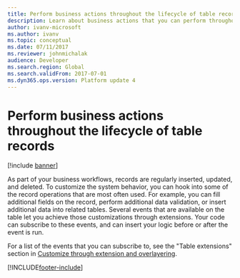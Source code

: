 ```yaml
---
title: Perform business actions throughout the lifecycle of table records
description: Learn about business actions that you can perform throughout the lifecycle of a table record, including an example.
author: ivanv-microsoft
ms.author: ivanv
ms.topic: conceptual
ms.date: 07/11/2017
ms.reviewer: johnmichalak
audience: Developer
ms.search.region: Global
ms.search.validFrom: 2017-07-01
ms.dyn365.ops.version: Platform update 4
---
```


# Perform business actions throughout the lifecycle of table records

[!include [banner](../includes/banner.md)]

As part of your business workflows, records are regularly inserted, updated, and deleted. To customize the system behavior, you can hook into some of the record operations that are most often used. For example, you can fill additional fields on the record, perform additional data validation, or insert additional data into related tables. Several events that are available on the table let you achieve those customizations through extensions. Your code can subscribe to these events, and can insert your logic before or after the event is run.

For a list of the events that you can subscribe to, see the "Table extensions" section in [Customize through extension and overlayering](customization-overlayering-extensions.md#table-extensions).


[!INCLUDE[footer-include](../../../includes/footer-banner.md)]
